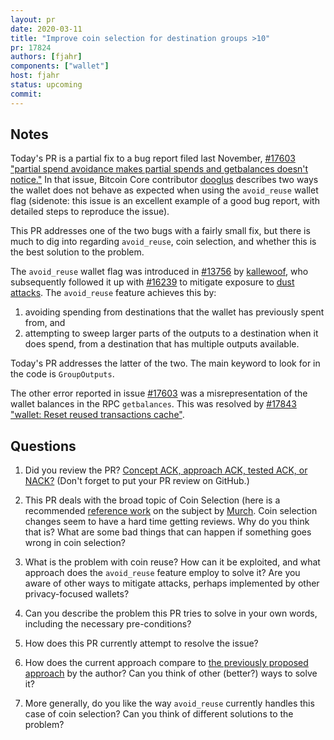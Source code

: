 ```yaml
---
layout: pr
date: 2020-03-11
title: "Improve coin selection for destination groups >10"
pr: 17824
authors: [fjahr]
components: ["wallet"]
host: fjahr
status: upcoming
commit:
---
```


## Notes

Today's PR is a partial fix to a bug report filed last November, [#17603
"partial spend avoidance makes partial spends and getbalances doesn't
notice."](https://github.com/bitcoin/bitcoin/issues/17603) In that issue,
Bitcoin Core contributor [dooglus](https://github.com/dooglus) describes two
ways the wallet does not behave as expected when using the `avoid_reuse` wallet
flag (sidenote: this issue is an excellent example of a good bug report, with
detailed steps to reproduce the issue).

This PR addresses one of the two bugs with a fairly small fix, but there is much
to dig into regarding `avoid_reuse`, coin selection, and whether this is the
best solution to the problem.

The `avoid_reuse` wallet flag was introduced in
[#13756](https://github.com/bitcoin/bitcoin/pull/13756) by
[kallewoof](https://github.com/kallewoof), who subsequently followed it up with
[#16239](https://github.com/bitcoin/bitcoin/pull/16239) to mitigate exposure to
[dust
attacks](https://bitcoin.stackexchange.com/questions/81508/deanonymizing-dust-attack/81509#81509). The
`avoid_reuse` feature achieves this by:
  1. avoiding spending from destinations that the wallet has previously spent from,
and
  2. attempting to sweep larger parts of the outputs to a destination when it
does spend, from a destination that has multiple outputs available.

Today's PR addresses the latter of the two. The main keyword to look for in the
code is `GroupOutputs`.

The other error reported in issue
[#17603](https://github.com/bitcoin/bitcoin/issues/17603) was a
misrepresentation of the wallet balances in the RPC `getbalances`. This was
resolved by [#17843 "wallet: Reset reused transactions
cache"](https://github.com/bitcoin/bitcoin/pull/17843).

## Questions

1. Did you review the PR? [Concept ACK, approach ACK, tested ACK, or
NACK?](https://github.com/bitcoin/bitcoin/blob/master/CONTRIBUTING.md#peer-review)
(Don't forget to put your PR review on GitHub.)

2. This PR deals with the broad topic of Coin Selection (here is a recommended
[reference
work](http://murch.one/wp-content/uploads/2016/11/erhardt2016coinselection.pdf)
on the subject by [Murch](https://github.com/Xekyo). Coin selection changes seem
to have a hard time getting reviews. Why do you think that is? What are some bad
things that can happen if something goes wrong in coin selection?

3. What is the problem with coin reuse? How can it be exploited, and what
approach does the `avoid_reuse` feature employ to solve it? Are you aware of
other ways to mitigate attacks, perhaps implemented by other privacy-focused
wallets?

4. Can you describe the problem this PR tries to solve in your own words, including
the necessary pre-conditions?

5. How does this PR currently attempt to resolve the issue?

6. How does the current approach compare to [the previously proposed
approach](https://github.com/bitcoin/bitcoin/pull/17824#issuecomment-569928051)
by the author? Can you think of other (better?) ways to solve it?

7. More generally, do you like the way `avoid_reuse` currently handles this case
of coin selection? Can you think of different solutions to the problem?


<!-- TODO: uncomment and add meeting log
## Meeting Log
```
```
--->
